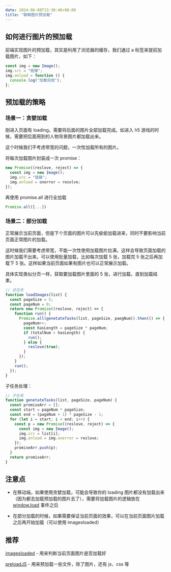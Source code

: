 ```yaml
---
date: 2024-06-08T13:38:46+08:00
title: "聊聊图片预加载"
---
```


## 如何进行图片的预加载

前端实现图片的预加载，其实是利用了浏览器的缓存，我们通过 a 标签来提前加载图片，如下：

```js
const img = new Image();
img.src = "链接";
img.onload = function () {
  console.log("加载完成");
};
```

## 预加载的策略

### 场景一：贪婪加载

刚进入页面有 loading，需要将后面的图片全部加载完成。如进入 h5 游戏的时候，需要把后面用到的人物背景图片都加载出来。

这个时候我们不考虑带宽的问题，一次性加载所有的图片。

将每次加载图片封装成一次 promise：

```js
new Promise((reslove, reject) => {
  const img = new Image();
  img.src = "链接";
  img.onload = onerror = resolve;
});
```

再使用 promise.all 进行全加载

```js
Promise.all([...])
```

### 场景二：部分加载

正常展示当前页面，但是下个页面的图片可以先偷偷加载进来，同时不要影响当前页面正常图片的加载。

这时候我们需要考虑带宽，不能一次性使用加载图片拉满，这样会导致页面加载的图片加载不出来。可以使用批量加载，比如每次加载 5 张，加载完 5 张之后再加载下 5 张。这样如果当前页面如果有图片也可以正常展示加载。

具体实现类似分页一样，获取要加载图片里面的 5 张，进行加载，直到加载结束。

```js
// 总任务
function loadImages(list) {
  const pageSize = 5;
  const pageNum = 0;
  return new Promise((reslove, reject) => {
    function run() {
      Promise.all(genetateTasks(list, pageSize, paegNum)).then(() => {
        pageNum++;
        const hasLength = pageSize * pageNum;
        if (totalNum > hasLength) {
          run();
        } else {
          reslove(true);
        }
      });
    }
    run();
  });
}
```

子任务处理：

```js
// 子任务
function genetateTasks(list, pageSize, pageNum) {
  const promiseArr = [];
  const start = pageNum * pageSize;
  const end = (pageNum + 1) * pageSize - 1;
  for (let i = start; i < end; i++) {
    const p = new Promise((reslove, reject) => {
      const img = new Image();
      img.src = list[i];
      img.onload = img.onerror = reslove;
    });
    promiseArr.push(p);
  }
  return promiseArr;
}
```

## 注意点

- 在移动端，如果使用贪婪加载，可能会导致你的 loading 图片都没有加载出来（因为都去加载预加载的图片去了），需要将加载图片的逻辑放在 [window.load](https://developer.mozilla.org/zh-CN/docs/Web/API/Window/load_event) 事件之后
    
- 在部分加载的时候，如果需要保证当前页面的效果，可以在当前页面图片加载之后再开始加载（可以使用 imagesloaded）
    

## 推荐

[imagesloaded](https://github.com/desandro/imagesloaded) - 用来判断当前页面图片是否加载好

[preloadJS](https://github.com/CreateJS/PreloadJS) - 用来预加载一些文件，除了图片，还有 js、css 等